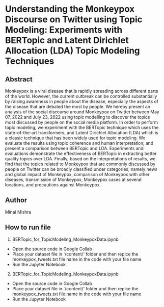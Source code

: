 Understanding the Monkeypox Discourse on Twitter using Topic Modeling: Experiments with BERTopic and Latent Dirichlet Allocation (LDA) Topic Modeling Techniques
===

Abstract
---

Monkeypox is a viral disease that is rapidly spreading across different parts of the world. However, the current outbreak can be controlled substantially by raising awareness in people about the disease, especially the aspects of the disease that are debated the most by people. We hereby present an analysis of the social discourse around Monkeypox on Twitter between May 07, 2022 and July 23, 2022 using topic modelling to discover the topics most discussed by people on the social media platform. In order to perform topic modeling, we experiment with the BERTopic technique which uses the state-of-the-art transformers, and Latent Dirichlet Allocation (LDA) which is a classic technique that has been widely used for topic modeling. We evaluate the results using topic coherence and human interpretation, and present a comparison between BERTopic and LDA. Experiments and evaluations demonstrate the effectiveness of BERTopic in extracting better quality topics over LDA. Finally, based on the interpretations of results, we find that the topics related to Monkeypox that are commonly discussed by people on Twitter can be broadly classified under categories, namely news and global impact of Monkeypox, comparison of Monkeypox with other diseases, transmission of Monkeypox, Monkeypox cases at several locations, and precautions against Monkeypox.

Author
---
Minal Mishra

How to run file
---
1. BERTopic_for_TopicModeling_MonkeypoxData.ipynb
* Open the source code in Google Collab
* Place your dataset file in '/content/' folder and then replce the monkeypox_tweets.txt file name in the code with your file name
* Run the Jupyter Notebook

2. BERTopic_for_TopicModeling_MonkeypoxData.ipynb
* Open the source code in Google Collab
* Place your dataset file in '/content/' folder and then replce the monkeypox_tweets.txt file name in the code with your file name
* Run the Jupyter Notebook
